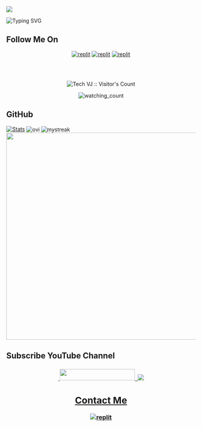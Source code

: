   <a href="https://github.com/VJBots/readme-typing-svg">
    <img src="https://readme-typing-svg.demolab.com/?lines=Tech+VJ&font=Fira%20SemiBold&center=true&width=480&height=45&color=fff68f&vCenter=true&pause=1000&size=40" /></a>
</p>

![Typing SVG](https://readme-typing-svg.herokuapp.com/?lines=Welcome+To+My+GitHub+Profile;My+Name+Is+Vijay+Anand;I+Am+A+Bot+Developer;Currently+Learning+Python;Thank+You!)

## Follow Me On

</p>
<p align="center">
<a href="https://instagram.com/tech.vj"><img alt="replit" src="https://img.shields.io/badge/-Instagram-orange?style=for-the-badge&logo=instagram&logoColor=white"/></a> <a href="https://telegram.me/VJ_Botz"><img alt="replit" src="https://img.shields.io/badge/-Telegram-blue?style=for-the-badge&logo=telegram&logoColor=white"/></a>
<a href="https://youtube.com/@Tech_VJ"><img alt="replit" src="https://img.shields.io/badge/-youtube-red?style=for-the-badge&logo=youtube&logoColor=white"/></a>
</p>

<br>
<br>
<p align="center">
<img src="https://profile-counter.glitch.me/{VJBots}/count.svg" alt="Tech VJ :: Visitor's Count" />

<p align="center">
<img src="https://komarev.com/ghpvc/?username=VJBots&color=yellow" alt="watching_count" />
</p>

## GitHub 

[![Stats](https://github-readme-stats.vercel.app/api?username=VJBots&hide=prs&count_public=true&show_icons=true&theme=algolia)](https://github.com/VJBots/github-readme-stats)
<img align="center" src="https://github-readme-stats.vercel.app/api/top-langs?username=VJBots&show_icons=true&locale=en&layout=compact&theme=chartreuse-dark" alt="ovi"/>
<img align="center" src="https://github-readme-streak-stats.herokuapp.com/?user=VJBots&theme=chartreuse-dark" alt="mystreak"/>
<a href="https://github.com/VJBots"><img width=550 src="https://github-profile-trophy.vercel.app/?username=VJBots&theme=dracula&no-frame=true&title=Followers,Stars,Commit,Repository,Issues"/></a>

## Subscribe YouTube Channel 

<h3 align="center">
<a href="https://www.youtube.com/@Tech_VJ">
    &nbsp;<img src="https://img.shields.io/badge/Tech VJ's YT-FF0000?style=flat-square&logo=YouTube" width="200" height="30">&nbsp;
<a href="https://youtube.com/@Tech_VJ"> <img src="https://img.shields.io/youtube/channel/subscribers/UCEWm-JSe1r-2LfHJkIhtbJQ?V?label=Subscribers&style=for-the-badge&color=FF0000&labelColor=ce463"/>


## Contact Me 

<p align="center">
<a href="https://telegram.me/Kingvj01"><img alt="replit" src="https://img.shields.io/badge/-Telegram-blue?style=for-the-badge&logo=telegram&logoColor=white"/></a>
